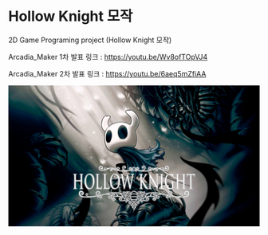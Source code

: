 # Hollow Knight 모작
2D Game Programing project (Hollow Knight 모작)

Arcadia_Maker 1차 발표 링크 : https://youtu.be/Wv8ofTOpVJ4

Arcadia_Maker 2차 발표 링크 : https://youtu.be/6aeq5mZfiAA

![game_logo.png](resource/background/game_logo.png)